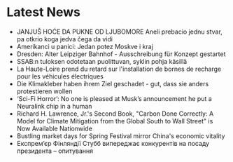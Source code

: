 # Latest News
-  JANJUŠ HOĆE DA PUKNE OD LJUBOMORE Aneli prebacio jednu stvar, pa otkrio koga jedva čega da vidi
-  Amerikanci u panici: Jedan potez Moskve i kraj
-  Dresden: Alter Leipziger Bahnhof - Ausschreibung für Konzept gestartet
-  SSAB:n tuloksen odotetaan puolittuvan, syklin pohja käsillä
-  La Haute-Loire prend du retard sur l'installation de bornes de recharge pour les véhicules électriques
-  Die Klimakleber haben ihrem Ziel geschadet - gut, dass sie anders protestieren wollen
-  ‘Sci-Fi Horror’: No one is pleased at Musk’s announcement he put a Neuralink chip in a human
-  Richard H. Lawrence, Jr.'s Second Book, "Carbon Done Correctly: A Model for Climate Mitigation from the Global South to Wall Street" is Now Available Nationwide
-  Bustling market days for Spring Festival mirror China's economic vitality
-  Експрем’єр Фінляндії Стубб випереджає конкурентів на посаду президента – опитування
